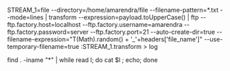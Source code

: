 STREAM_1=file --directory=/home/amarendra/file --filename-pattern=*.txt --mode=lines | transform --expression=payload.toUpperCase() | ftp --ftp.factory.host=localhost --ftp.factory.username=amarendra --ftp.factory.password=server --ftp.factory.port=21 --auto-create-dir=true --filename-expression="T(Math).random() + '_'+headers['file_name']" --use-temporary-filename=true
:STREAM_1.transform > log


find . -iname "*" | while read l; do cat $l ; echo; done